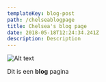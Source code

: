 ```yaml
---
templateKey: blog-post
path: /chelseablogpage
title: Chelsea's blog page
date: 2018-05-18T12:24:34.241Z
description: Description
---
```

![Alt text](/img/animaatjes-tijgers-60628.jpg)

Dit is een **blog** pagina
